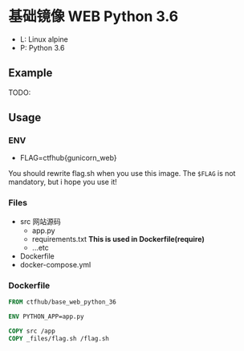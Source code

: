 # 基础镜像 WEB Python 3.6

- L: Linux alpine
- P: Python 3.6

## Example

TODO:

## Usage

### ENV

- FLAG=ctfhub{gunicorn_web}

You should rewrite flag.sh when you use this image.
The `$FLAG` is not mandatory, but i hope you use it!

### Files

- src 网站源码
    + app.py
    + requirements.txt **This is used in Dockerfile(require)**
    + ...etc
- Dockerfile
- docker-compose.yml

### Dockerfile

```Dockerfile
FROM ctfhub/base_web_python_36

ENV PYTHON_APP=app.py

COPY src /app
COPY _files/flag.sh /flag.sh
```


